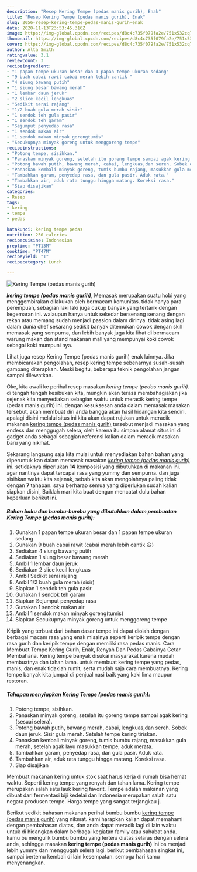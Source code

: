 ```yaml
---
description: "Resep Kering Tempe (pedas manis gurih), Enak"
title: "Resep Kering Tempe (pedas manis gurih), Enak"
slug: 2056-resep-kering-tempe-pedas-manis-gurih-enak
date: 2020-11-13T23:53:45.316Z
image: https://img-global.cpcdn.com/recipes/d8c4c735f079fa2e/751x532cq70/kering-tempe-pedas-manis-gurih-foto-resep-utama.jpg
thumbnail: https://img-global.cpcdn.com/recipes/d8c4c735f079fa2e/751x532cq70/kering-tempe-pedas-manis-gurih-foto-resep-utama.jpg
cover: https://img-global.cpcdn.com/recipes/d8c4c735f079fa2e/751x532cq70/kering-tempe-pedas-manis-gurih-foto-resep-utama.jpg
author: Alta Smith
ratingvalue: 3.1
reviewcount: 3
recipeingredient:
- "1 papan tempe ukuran besar dan 1 papan tempe ukuran sedang"
- "9 buah cabai rawit cabai merah lebih cantik "
- "4 siung bawang putih"
- "1 siung besar bawang merah"
- "1 lembar daun jeruk"
- "2 slice kecil lengkuas"
- "Sedikit serai rajang"
- "1/2 buah gula merah sisir"
- "1 sendok teh gula pasir"
- "1 sendok teh garam"
- "Sejumput penyedap rasa"
- "1 sendok makan air"
- "1 sendok makan minyak gorengtumis"
- "Secukupnya minyak goreng untuk menggoreng tempe"
recipeinstructions:
- "Potong tempe, sisihkan."
- "Panaskan minyak goreng, setelah itu goreng tempe sampai agak kering (sesuai selera)."
- "Potong bawah putih, bawang merah, cabai, lengkuas,dan sereh. Sobek daun jeruk. Sisir gula merah. Setelah tempe kering tiriskan."
- "Panaskan kembali minyak goreng, tumis bumbu rajang, masukkan gula merah, setelah agak layu masukkan tempe, aduk merata."
- "Tambahkan garam, penyedap rasa, dan gula pasir. Aduk rata."
- "Tambahkan air, aduk rata tunggu hingga matang. Koreksi rasa."
- "Siap disajikan"
categories:
- Resep
tags:
- kering
- tempe
- pedas

katakunci: kering tempe pedas 
nutrition: 250 calories
recipecuisine: Indonesian
preptime: "PT13M"
cooktime: "PT47M"
recipeyield: "1"
recipecategory: Lunch

---
```



![Kering Tempe (pedas manis gurih)](https://img-global.cpcdn.com/recipes/d8c4c735f079fa2e/751x532cq70/kering-tempe-pedas-manis-gurih-foto-resep-utama.jpg)

<b><i>kering tempe (pedas manis gurih)</i></b>, Memasak merupakan suatu hobi yang menggembirakan dilakukan oleh bermacam komunitas. tidak hanya para perempuan, sebagian laki laki juga cukup banyak yang tertarik dengan kegemaran ini. walaupun hanya untuk sekedar bersenang senang dengan rekan atau memang sudah menjadi passion dalam dirinya. tidak asing lagi dalam dunia chef sekarang sedikit banyak ditemukan cowok dengan skill memasak yang sempurna, dan lebih banyak juga kita lihat di bermacam warung makan dan stand makanan mall yang mempunyai koki cowok sebagai koki mumpuni nya.

Lihat juga resep Kering Tempe (pedas manis gurih) enak lainnya. Jika membicarakan pengolahan, resep kering tempe sebenarnya susah-susah gampang diterapkan. Meski begitu, beberapa teknik pengolahan jangan sampai dilewatkan.

Oke, kita awali ke perihal resep masakan <i>kering tempe (pedas manis gurih)</i>. di tengah tengah kesibukan kita, mungkin akan terasa membahagiakan jika sejenak kita menyediakan sebagian waktu untuk meracik kering tempe (pedas manis gurih) ini. dengan kesuksesan anda dalam memasak masakan tersebut, akan membuat diri anda bangga akan hasil hidangan kita sendiri. apalagi disini melalui situs ini kita akan dapat rujukan untuk meracik makanan <u>kering tempe (pedas manis gurih)</u> tersebut menjadi masakan yang endess dan menggugah selera, oleh karena itu simpan alamat situs ini di gadget anda sebagai sebagian referensi kalian dalam meracik masakan baru yang nikmat.


Sekarang langsung saja kita mulai untuk menyediakan bahan bahan yang diperuntuk kan dalam memasak masakan <u><i>kering tempe (pedas manis gurih)</i></u> ini. setidaknya diperlukan <b>14</b> komposisi yang dibutuhkan di makanan ini. agar nantinya dapat tercapai rasa yang yummy dan sempurna. dan juga sisihkan waktu kita sejenak, sebab kita akan mengolahnya paling tidak dengan <b>7</b> tahapan. saya berharap semua yang diperlukan sudah kalian siapkan disini, Baiklah mari kita buat dengan mencatat dulu bahan keperluan berikut ini.

<!--inarticleads1-->

##### Bahan baku dan bumbu-bumbu yang dibutuhkan dalam pembuatan Kering Tempe (pedas manis gurih):

1. Gunakan 1 papan tempe ukuran besar dan 1 papan tempe ukuran sedang
1. Gunakan 9 buah cabai rawit (cabai merah lebih cantik 😃)
1. Sediakan 4 siung bawang putih
1. Sediakan 1 siung besar bawang merah
1. Ambil 1 lembar daun jeruk
1. Sediakan 2 slice kecil lengkuas
1. Ambil Sedikit serai rajang
1. Ambil 1/2 buah gula merah (sisir)
1. Siapkan 1 sendok teh gula pasir
1. Gunakan 1 sendok teh garam
1. Siapkan Sejumput penyedap rasa
1. Gunakan 1 sendok makan air
1. Ambil 1 sendok makan minyak goreng(tumis)
1. Siapkan Secukupnya minyak goreng untuk menggoreng tempe


Kripik yang terbuat dari bahan dasar tempe ini dapat diolah dengan berbagai macam rasa yang enak misalnya seperti keripik tempe dengan rasa gurih dan keripik tempe dengan memiliki rasa pedas manis. Cara Membuat Tempe Kering Gurih, Enak, Renyah Dan Pedas Cabainya Cetar Membahana. Kering tempe banyak disukai masyarakat karena mudah membuatnya dan tahan lama. untuk membuat kering tempe yang pedas, manis, dan enak tidaklah rumit, serta mudah saja cara membuatnya. Kering tempe banyak kita jumpai di penjual nasi baik yang kaki lima maupun restoran. 

<!--inarticleads2-->

##### Tahapan menyiapkan Kering Tempe (pedas manis gurih):

1. Potong tempe, sisihkan.
1. Panaskan minyak goreng, setelah itu goreng tempe sampai agak kering (sesuai selera).
1. Potong bawah putih, bawang merah, cabai, lengkuas,dan sereh. Sobek daun jeruk. Sisir gula merah. Setelah tempe kering tiriskan.
1. Panaskan kembali minyak goreng, tumis bumbu rajang, masukkan gula merah, setelah agak layu masukkan tempe, aduk merata.
1. Tambahkan garam, penyedap rasa, dan gula pasir. Aduk rata.
1. Tambahkan air, aduk rata tunggu hingga matang. Koreksi rasa.
1. Siap disajikan


Membuat makanan kering untuk stok saat harus kerja di rumah bisa hemat waktu. Seperti kering tempe yang renyah dan tahan lama. Kering tempe merupakan salah satu lauk kering favorit. Tempe adalah makanan yang dibuat dari fermentasi biji kedelai dan Indonesia merupakan salah satu negara produsen tempe. Harga tempe yang sangat terjangkau j. 

Berikut sedikit bahasan makanan perihal bumbu bumbu <u>kering tempe (pedas manis gurih)</u> yang nikmat. kami harapkan kalian dapat memahami dengan pembahasan diatas, dan anda dapat meracik lagi di lain waktu untuk di hidangkan dalam berbagai kegiatan family atau sahabat anda. kamu bs mengulik bumbu bumbu yang tertera diatas selaras dengan selera anda, sehingga masakan <b>kering tempe (pedas manis gurih)</b> ini bs menjadi lebih yummy dan menggugah selera lagi. berikut pembahasan singkat ini, sampai bertemu kembali di lain kesempatan. semoga hari kamu menyenangkan.
